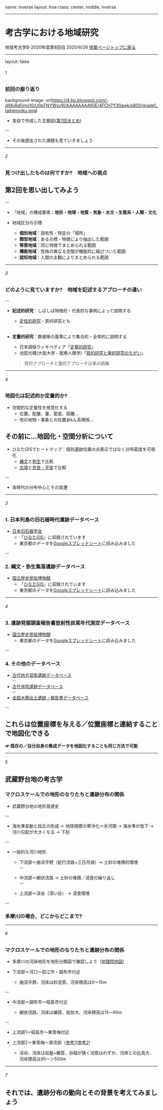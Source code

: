 name: inverse
layout: true
class: center, middle, inverse

---
# 考古学における地域研究 
地域考古学B-2020年度第8回目
2020/6/26
[授業ページトップに戻る](https://kotdijian.github.io/ChiikiKoukoB-2020/)

---
layout: false
###### 1
### 前回の振り返り
background-image: url(https://4.bp.blogspot.com/-dXKjAdGmo10/U0pTNYWxy9I/AAAAAAAAfGE/4FCH7Y30awk/s800/grade1_taihenyoku.png)  

* 各自で作成した主題図([第7回まとめ](https://docs.google.com/document/d/1oKuKq1ya3_haq1b_rWcXnt-aUsBETPwofgmWjbTWX_c/edit?usp=sharing))  

--

* その後提出された課題も見ていきましょう  

---
###### 2
### 見つけ出したものは何ですか?　地域への視点  

## 第2回を思い出してみよう  

--

* 「地域」の構成要素：**地形・地理・地質・気象・水文・生態系・人類・文化**    
* 地域区分の示標    
    
    - **個別地域**：固有性・特定の「場所」
    - **類型地域**：ある示標・特徴により抽出した範囲    
    - **等質地域**：同じ特徴でまとめられる範囲
    - **機能地域**：性格の異なる空間が機能的に結びついた範囲    
    - **認知地域**：人間の主観によりまとめられる範囲    

---
###### 3
### どのように見ていますか?　地域を記述するアプローチの違い  

--

* **記述的研究**：しばしば特徴的・代表的な事例によって説明する  
    * [定性的研究](https://ja.wikipedia.org/wiki/%E5%AE%9A%E6%80%A7%E7%9A%84%E7%A0%94%E7%A9%B6)・質的研究とも  
--

* **定量的研究**：数値等の基準により集合的・全体的に説明する  
    * 日本語版ウィキペディア「[定量的研究](https://ja.wikipedia.org/wiki/%E5%AE%9A%E9%87%8F%E7%9A%84%E7%A0%94%E7%A9%B6)」  
    * 池田光穂(大阪大学・医療人類学)「[質的研究と量的研究のちがい](https://www.cscd.osaka-u.ac.jp/user/rosaldo/150321Qapr.html)」

    > 質的アプローチと量的アプローチは車の両輪    

---
###### 4
### 地図化は記述的か定量的か?  
* 空間的な定量性を視覚化する  
    * 位置、配置、量、密度、距離...  
    * 他の地物・事象との位置あkん系関係...  
    

## その前に...地図化・空間分析について  
* ひなたGISでヒートマップ：個別遺跡位置の点表示ではなく分布密度を可視化
  * [縄文](https://bit.ly/2zHViCT)と[弥生](https://bit.ly/2zHViCT)で比較  
  * [古墳](https://bit.ly/3hN2TS7)と[奈良・平安](https://bit.ly/2zHViCT)で比較  
  
--

* 各時代の分布中心とその変遷

---
###### 3
### 1. 日本列島の旧石器時代遺跡データベース  
* [日本旧石器学会](http://palaeolithic.jp/data/index.htm)
    * 「[ひなたGIS](https://hgis.pref.miyazaki.lg.jp/)」に収録されています  
    * 東京都のデータを[Googleスプレッドシート](https://docs.google.com/spreadsheets/d/1HyqVvwygL5keQWXzetahNST33-t_nw9gJpTtsz9Z3fE/edit?usp=sharing)に読み込みました  

--

### 2. 縄文・弥生集落遺跡データベース  
* [国立歴史民俗博物館](https://www.rekihaku.ac.jp/up-cgi/login.pl?p=param/jomo/db_param)  
    * 「[ひなたGIS](https://hgis.pref.miyazaki.lg.jp/)」に収録されています  
    * 東京都のデータを[Googleスプレッドシート](https://docs.google.com/spreadsheets/d/1HyqVvwygL5keQWXzetahNST33-t_nw9gJpTtsz9Z3fE/edit?usp=sharing)に読み込みました  

---
###### 4
### 3. 遺跡発掘調査報告書放射性炭素年代測定データベース  
* [国立歴史民俗博物館](https://www.rekihaku.ac.jp/up-cgi/login.pl?p=param/esrd/db_param)  
    * 東京都のデータを[Googleスプレッドシート](https://docs.google.com/spreadsheets/d/1HyqVvwygL5keQWXzetahNST33-t_nw9gJpTtsz9Z3fE/edit?usp=sharing)に読み込みました  

--

### 4. その他のデータベース  
* [古代地方官衙遺跡データベース](http://mokuren.nabunken.go.jp/NCPstr/NCPstr.htm)  
--
* [古代寺院遺跡データベース](http://mokuren.nabunken.go.jp/NCPstjiin/NCPstrJ.htm)  
--
* [全国木簡出土遺跡・報告書データベース](http://mokuren.nabunken.go.jp/NCPMKR/Mkn-Iseki.html)  

--

## これらは位置座標を与える／位置座標と連結することで地図化できる
**☞ 既存の／自分自身の集成データを地図化することも同じ方法で可能**  

---
###### 5
## 武蔵野台地の考古学
### マクロスケールでの地形のなりたちと遺跡分布の関係  

* 武蔵野台地の地形発達史  

--

* 海水準変動と段丘の形成
  ☞ 地球規模の寒冷化＝氷河期 → 海水準が低下 → 河川勾配が大きくなる → 下刻  

--

* 一般的な河川地形
  * 下流部＝曲流平野（蛇行流路+三日月湖）→ 土砂の堆積的環境  
--

  * 中流部＝網状流路 → 土砂の堆積／浸食の繰り返し  
--

  * 上流部＝渓谷（深い谷） → 浸食環境  
  
--

### 多摩川の場合、どこからどこまで?  

---
###### 6
### マクロスケールでの地形のなりたちと遺跡分布の関係  
* 多摩川の河床地形を地形分類図で確認しよう（[地理院地図](https://bit.ly/3hBsYDv))  

* 下流部＝河口～狛江市・調布市付近

    * 曲流平野、河床は砂泥質、河床標高は0～15m

--

* 中流部＝調布市～昭島市付近

    * 網状流路、河床は礫質、起伏大、河床標高は15～95m

--
* 上流部1＝昭島市～東青梅付近

* 上流部2＝東青梅～源流部（[参考1](https://bit.ly/2N759W6)([参考2](https://bit.ly/3hHl8s4))

    * 渓谷、河床は岩盤+礫質、谷幅が狭く河原はわずか、河岸との比高大、河床標高は95～＞500m  

---
###### 7
## それでは、遺跡分布の動向とその背景を考えてみましょう  

